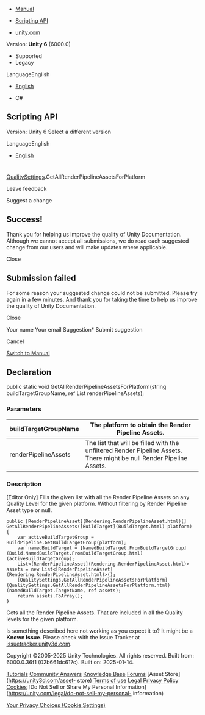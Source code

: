 [ ]()

  * [Manual](../Manual/index.html)
  * [Scripting API](../ScriptReference/index.html)

  * [unity.com](https://unity.com/)

Version: **Unity 6** (6000.0)

  * Supported
  * Legacy

LanguageEnglish

  * [English]()

  * C#

[ ](https://docs.unity3d.com)

## Scripting API

Version: Unity 6 Select a different version

LanguageEnglish

  * [English]()

#
[QualitySettings](QualitySettings.html).GetAllRenderPipelineAssetsForPlatform

Leave feedback

Suggest a change

## Success!

Thank you for helping us improve the quality of Unity Documentation. Although
we cannot accept all submissions, we do read each suggested change from our
users and will make updates where applicable.

Close

## Submission failed

For some reason your suggested change could not be submitted. Please <a>try
again</a> in a few minutes. And thank you for taking the time to help us
improve the quality of Unity Documentation.

Close

Your name Your email Suggestion* Submit suggestion

Cancel

[Switch to Manual](../Manual/class-QualitySettings.html "Go to QualitySettings
Component in the Manual")

## Declaration

public static void GetAllRenderPipelineAssetsForPlatform(string
buildTargetGroupName, ref List<RenderPipelineAsset> renderPipelineAssets);

### Parameters

buildTargetGroupName | The platform to obtain the Render Pipeline Assets.  
---|---  
renderPipelineAssets | The list that will be filled with the unfiltered Render Pipeline Assets. There might be null Render Pipeline Assets.  
  
### Description

[Editor Only] Fills the given list with all the Render Pipeline Assets on any
Quality Level for the given platform. Without filtering by Render Pipeline
Asset type or null.

    
    
    public [RenderPipelineAsset](Rendering.RenderPipelineAsset.html)[] GetAllRenderPipelineAssets([BuildTarget](BuildTarget.html) platform)
    {
        var activeBuildTargetGroup = BuildPipeline.GetBuildTargetGroup(platform);
        var namedBuildTarget = [NamedBuildTarget.FromBuildTargetGroup](Build.NamedBuildTarget.FromBuildTargetGroup.html)(activeBuildTargetGroup);
        List<[RenderPipelineAsset](Rendering.RenderPipelineAsset.html)> assets = new List<[RenderPipelineAsset](Rendering.RenderPipelineAsset.html)>();
        [QualitySettings.GetAllRenderPipelineAssetsForPlatform](QualitySettings.GetAllRenderPipelineAssetsForPlatform.html)(namedBuildTarget.TargetName, ref assets);
        return assets.ToArray();
    }

Gets all the Render Pipeline Assets. That are included in all the Quality
levels for the given platform.

Is something described here not working as you expect it to? It might be a
**Known Issue**. Please check with the Issue Tracker at
[issuetracker.unity3d.com](https://issuetracker.unity3d.com).

Copyright ©2005-2025 Unity Technologies. All rights reserved. Built from:
6000.0.36f1 (02b661dc617c). Built on: 2025-01-14.

[Tutorials](https://unity3d.com/learn) [Community
Answers](https://answers.unity3d.com) [Knowledge
Base](https://support.unity3d.com/hc/en-us)
[Forums](https://forum.unity3d.com) [Asset Store](https://unity3d.com/asset-
store) [Terms of use](https://docs.unity3d.com/Manual/TermsOfUse.html)
[Legal](https://unity.com/legal) [Privacy
Policy](https://unity.com/legal/privacy-policy)
[Cookies](https://unity.com/legal/cookie-policy) [Do Not Sell or Share My
Personal Information](https://unity.com/legal/do-not-sell-my-personal-
information)

[Your Privacy Choices (Cookie Settings)](javascript:void\(0\);)

